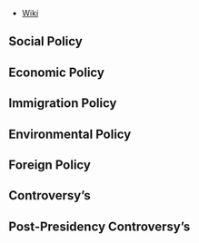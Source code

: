 - [Wiki](https://en.wikipedia.org/wiki/George_H._W._Bush)
## Social Policy

## Economic Policy

## Immigration Policy

## Environmental Policy

## Foreign Policy

## Controversy’s

## Post-Presidency Controversy’s
